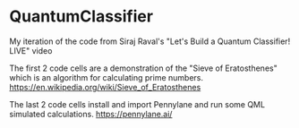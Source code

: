 # QuantumClassifier
My iteration of the code from Siraj Raval's "Let's Build a Quantum Classifier! LIVE" video

The first 2 code cells are a demonstration of the "Sieve of Eratosthenes" which is an algorithm for calculating prime numbers. 
https://en.wikipedia.org/wiki/Sieve_of_Eratosthenes

The last 2 code cells install and import Pennylane and run some QML simulated calculations.
https://pennylane.ai/
